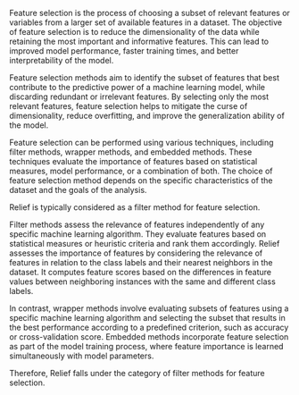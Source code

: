 Feature selection is the process of choosing a subset of relevant features or variables from a larger set of available features in a dataset. The objective of feature selection is to reduce the dimensionality of the data while retaining the most important and informative features. This can lead to improved model performance, faster training times, and better interpretability of the model.

Feature selection methods aim to identify the subset of features that best contribute to the predictive power of a machine learning model, while discarding redundant or irrelevant features. By selecting only the most relevant features, feature selection helps to mitigate the curse of dimensionality, reduce overfitting, and improve the generalization ability of the model.

Feature selection can be performed using various techniques, including filter methods, wrapper methods, and embedded methods. These techniques evaluate the importance of features based on statistical measures, model performance, or a combination of both. The choice of feature selection method depends on the specific characteristics of the dataset and the goals of the analysis.


Relief is typically considered as a filter method for feature selection.

Filter methods assess the relevance of features independently of any specific machine learning algorithm. They evaluate features based on statistical measures or heuristic criteria and rank them accordingly. Relief assesses the importance of features by considering the relevance of features in relation to the class labels and their nearest neighbors in the dataset. It computes feature scores based on the differences in feature values between neighboring instances with the same and different class labels.

In contrast, wrapper methods involve evaluating subsets of features using a specific machine learning algorithm and selecting the subset that results in the best performance according to a predefined criterion, such as accuracy or cross-validation score. Embedded methods incorporate feature selection as part of the model training process, where feature importance is learned simultaneously with model parameters.

Therefore, Relief falls under the category of filter methods for feature selection.
